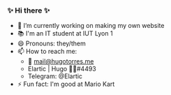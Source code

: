 <!--
- 🌱 I’m currently learning Docker and Vue.js 
-->

### ✨ Hi there ✨

- 🔭 I’m currently working on making my own website
- 📚 I'm an IT student at IUT Lyon 1
- 😄 Pronouns: they/them
- 📫 How to reach me: 
  - 📧 mail@hugotorres.me
  - Elartic | Hugo 💙👑#4493
  - Telegram: @Elartic
- ⚡ Fun fact: I'm good at Mario Kart
